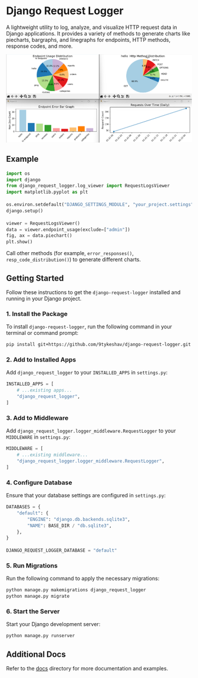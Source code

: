 # Django Request Logger

A lightweight utility to log, analyze, and visualize HTTP request data in Django applications. It provides a variety of methods to generate charts like piecharts, bargraphs, and linegraphs for endpoints, HTTP methods, response codes, and more.

![Example plot](./docs/example-plot.png)

## Example

```python
import os
import django
from django_request_logger.log_viewer import RequestLogsViewer
import matplotlib.pyplot as plt

os.environ.setdefault("DJANGO_SETTINGS_MODULE", "your_project.settings")
django.setup()

viewer = RequestLogsViewer()
data = viewer.endpoint_usage(exclude=["admin"])
fig, ax = data.piechart()
plt.show()
```

Call other methods (for example, `error_responses()`, `resp_code_distribution()`) to generate different charts.

## Getting Started

Follow these instructions to get the `django-request-logger` installed and running in your Django project.

### 1. Install the Package

To install `django-request-logger`, run the following command in your terminal or command prompt:

```bash
pip install git+https://github.com/9tykeshav/django-request-logger.git
```

### 2. Add to Installed Apps

Add `django_request_logger` to your `INSTALLED_APPS` in `settings.py`:

```python
INSTALLED_APPS = [
    # ...existing apps...
    "django_request_logger",
]
```

### 3. Add to Middleware

Add `django_request_logger.logger_middleware.RequestLogger` to your `MIDDLEWARE` in `settings.py`:

```python
MIDDLEWARE = [
    # ...existing middleware...
    "django_request_logger.logger_middleware.RequestLogger",
]
```

### 4. Configure Database

Ensure that your database settings are configured in `settings.py`:

```python
DATABASES = {
    "default": {
        "ENGINE": "django.db.backends.sqlite3",
        "NAME": BASE_DIR / "db.sqlite3",
    },
}

DJANGO_REQUEST_LOGGER_DATABASE = "default"
```

### 5. Run Migrations

Run the following command to apply the necessary migrations:

```bash
python manage.py makemigrations django_request_logger
python manage.py migrate
```

### 6. Start the Server

Start your Django development server:

```bash
python manage.py runserver
```

## Additional Docs

Refer to the [docs](./docs/index.md) directory for more documentation and examples.
